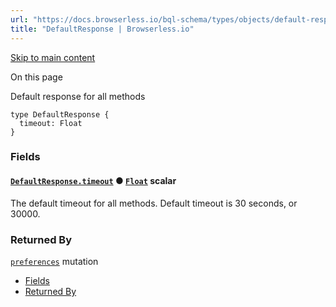```yaml
---
url: "https://docs.browserless.io/bql-schema/types/objects/default-response"
title: "DefaultResponse | Browserless.io"
---
```


[Skip to main content](https://docs.browserless.io/bql-schema/types/objects/default-response#__docusaurus_skipToContent_fallback)

On this page

Default response for all methods

```codeBlockLines_p187
type DefaultResponse {
  timeout: Float
}

```

### Fields [​](https://docs.browserless.io/bql-schema/types/objects/default-response\#fields "Direct link to Fields")

#### [`DefaultResponse.timeout`](https://docs.browserless.io/bql-schema/types/objects/default-response\#) ● [`Float`](https://docs.browserless.io/bql-schema/types/scalars/float) scalar [​](https://docs.browserless.io/bql-schema/types/objects/default-response\#defaultresponsetimeoutfloat- "Direct link to defaultresponsetimeoutfloat-")

The default timeout for all methods. Default timeout is 30 seconds, or 30000.

### Returned By [​](https://docs.browserless.io/bql-schema/types/objects/default-response\#returned-by "Direct link to Returned By")

[`preferences`](https://docs.browserless.io/bql-schema/operations/mutations/preferences) mutation

- [Fields](https://docs.browserless.io/bql-schema/types/objects/default-response#fields)
- [Returned By](https://docs.browserless.io/bql-schema/types/objects/default-response#returned-by)